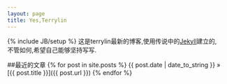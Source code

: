 ```yaml
---
layout: page
title: Yes,Terrylin
---
```

{% include JB/setup %}
这是terrylin最新的博客,使用传说中的[Jekyll](https://github.com/mojombo/jekyll)建立的,  
不管如何,希望自己能够坚持写写.

##最近的文章
{% for post in site.posts %}
{{ post.date | date_to_string }} » [{{ post.title }}]({{ post.url }})
{% endfor %}


